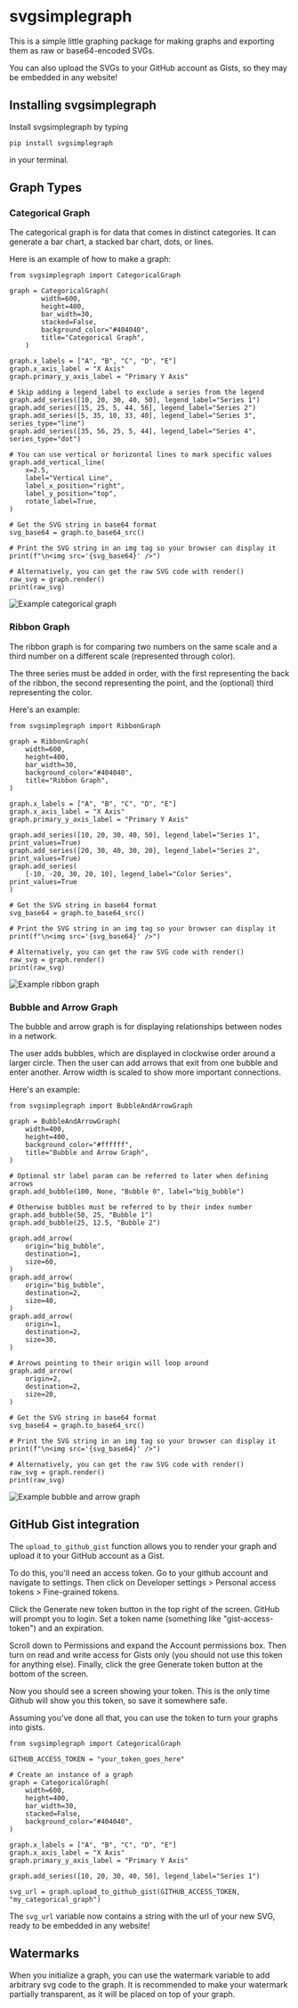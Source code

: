 # svgsimplegraph

This is a simple little graphing package for making graphs and exporting them as raw or base64-encoded SVGs.

You can also upload the SVGs to your GitHub account as Gists, so they may be embedded in any website!

## Installing svgsimplegraph
Install svgsimplegraph by typing
```
pip install svgsimplegraph
```
in your terminal.

## Graph Types
### Categorical Graph

The categorical graph is for data that comes in distinct categories. It can generate a bar chart, a stacked bar chart, dots, or lines.

Here is an example of how to make a graph:

```
from svgsimplegraph import CategoricalGraph

graph = CategoricalGraph(
        width=600,
        height=400,
        bar_width=30,
        stacked=False,
        background_color="#404040",
        title="Categorical Graph",
    )

graph.x_labels = ["A", "B", "C", "D", "E"]
graph.x_axis_label = "X Axis"
graph.primary_y_axis_label = "Primary Y Axis"

# Skip adding a legend_label to exclude a series from the legend
graph.add_series([10, 20, 30, 40, 50], legend_label="Series 1")
graph.add_series([15, 25, 5, 44, 56], legend_label="Series 2")
graph.add_series([5, 35, 10, 33, 40], legend_label="Series 3", series_type="line")
graph.add_series([35, 56, 25, 5, 44], legend_label="Series 4", series_type="dot")

# You can use vertical or horizontal lines to mark specific values
graph.add_vertical_line(
    x=2.5,
    label="Vertical Line",
    label_x_position="right",
    label_y_position="top",
    rotate_label=True,
)

# Get the SVG string in base64 format
svg_base64 = graph.to_base64_src()

# Print the SVG string in an img tag so your browser can display it
print(f"\n<img src='{svg_base64}' />")

# Alternatively, you can get the raw SVG code with render()
raw_svg = graph.render()
print(raw_svg)
```
![Example categorical graph](https://github.com/GarrettPetersen/svgsimplegraph/blob/27f7b7ceb7e4376f6be8919aa3d2af53d89ed558/images/example_categorical.svg)

### Ribbon Graph

The ribbon graph is for comparing two numbers on the same scale and a third number on a different scale (represented through color).

The three series must be added in order, with the first representing the back of the ribbon, the second representing the point, and the (optional) third representing the color.

Here's an example:

```
from svgsimplegraph import RibbonGraph

graph = RibbonGraph(
    width=600,
    height=400,
    bar_width=30,
    background_color="#404040",
    title="Ribbon Graph",
)

graph.x_labels = ["A", "B", "C", "D", "E"]
graph.x_axis_label = "X Axis"
graph.primary_y_axis_label = "Primary Y Axis"

graph.add_series([10, 20, 30, 40, 50], legend_label="Series 1", print_values=True)
graph.add_series([20, 30, 40, 30, 20], legend_label="Series 2", print_values=True)
graph.add_series(
    [-10, -20, 30, 20, 10], legend_label="Color Series", print_values=True
)

# Get the SVG string in base64 format
svg_base64 = graph.to_base64_src()

# Print the SVG string in an img tag so your browser can display it
print(f"\n<img src='{svg_base64}' />")

# Alternatively, you can get the raw SVG code with render()
raw_svg = graph.render()
print(raw_svg)
```
![Example ribbon graph](https://github.com/GarrettPetersen/svgsimplegraph/blob/27f7b7ceb7e4376f6be8919aa3d2af53d89ed558/images/example_ribbon.svg)

### Bubble and Arrow Graph
The bubble and arrow graph is for displaying relationships between nodes in a network.

The user adds bubbles, which are displayed in clockwise order around a larger circle. Then the user can add arrows that exit from one bubble and enter another. Arrow width is scaled to show more important connections.

Here's an example:
```
from svgsimplegraph import BubbleAndArrowGraph

graph = BubbleAndArrowGraph(
    width=400,
    height=400,
    background_color="#ffffff",
    title="Bubble and Arrow Graph",
)

# Optional str label param can be referred to later when defining arrows
graph.add_bubble(100, None, "Bubble 0", label="big_bubble")

# Otherwise bubbles must be referred to by their index number
graph.add_bubble(50, 25, "Bubble 1")
graph.add_bubble(25, 12.5, "Bubble 2")

graph.add_arrow(
    origin="big_bubble",
    destination=1,
    size=60,
)
graph.add_arrow(
    origin="big_bubble",
    destination=2,
    size=40,
)
graph.add_arrow(
    origin=1,
    destination=2,
    size=30,
)

# Arrows pointing to their origin will loop around
graph.add_arrow(
    origin=2,
    destination=2,
    size=20,
)

# Get the SVG string in base64 format
svg_base64 = graph.to_base64_src()

# Print the SVG string in an img tag so your browser can display it
print(f"\n<img src='{svg_base64}' />")

# Alternatively, you can get the raw SVG code with render()
raw_svg = graph.render()
print(raw_svg)
```
![Example bubble and arrow graph](https://github.com/GarrettPetersen/svgsimplegraph/blob/5f37bc7c7a2db495db1c56c1c3272b34f5b29e41/images/example_bubble_and_arrow.svg)

## GitHub Gist integration

The `upload_to_github_gist` function allows you to render your graph and upload it to your GitHub account as a Gist.

To do this, you'll need an access token. Go to your github account and navigate to settings. Then click on Developer settings > Personal access tokens > Fine-grained tokens.

Click the Generate new token button in the top right of the screen. GitHub will prompt you to login. Set a token name (something like "gist-access-token") and an expiration.

Scroll down to Permissions and expand the Account permissions box. Then turn on read and write access for Gists only (you should not use this token for anything else). Finally, click the gree Generate token button at the bottom of the screen.

Now you should see a screen showing your token. This is the only time Github will show you this token, so save it somewhere safe.

Assuming you've done all that, you can use the token to turn your graphs into gists.

```
from svgsimplegraph import CategoricalGraph

GITHUB_ACCESS_TOKEN = "your_token_goes_here"

# Create an instance of a graph
graph = CategoricalGraph(
    width=600,
    height=400,
    bar_width=30,
    stacked=False,
    background_color="#404040",
)

graph.x_labels = ["A", "B", "C", "D", "E"]
graph.x_axis_label = "X Axis"
graph.primary_y_axis_label = "Primary Y Axis"

graph.add_series([10, 20, 30, 40, 50], legend_label="Series 1")

svg_url = graph.upload_to_github_gist(GITHUB_ACCESS_TOKEN, "my_categorical_graph")
```

The `svg_url` variable now contains a string with the url of your new SVG, ready to be embedded in any website!

## Watermarks

When you initialize a graph, you can use the watermark variable to add arbitrary svg code to the graph. It is recommended to make your watermark partially transparent, as it will be placed on top of your graph.